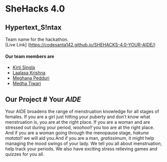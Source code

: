 # SheHacks 4.0 

## Hypertext_S!ntax
Team name for the hackathon. <br/>
[Live Link] (https://codesanta142.github.io/SHEHACKS-4.0-YOUR-AIDE/)


#### Our team members are 
* [Kirti Singla](https://github.com/codesanta142)
* [Laalasa Krishna](https://github.com/Laalasa)
* [Meghana Pedduri](https://github.com/meghana-pedduri)
* [Medha Tiwari](https://github.com/medhatiwari)


## Our Project # Your *AIDE* 
Your AIDE broadens the range of menstruation knowledge for all stages of females. If you are a girl just hitting your puberty and don’t know what menstruation is, you are at the right place. If you are a woman and are stressed out during your period, *woohoo!!* you too are at the right place. And if you are a woman going through the menopause stage, *hakuna matata!!* we will aid you.And if you are a man, *gratissimum*, it might help managing the mood swings of your lady. We tell you all about menstruation, help track your periods. We also have exciting stress relieving games and quizzes for you all.
